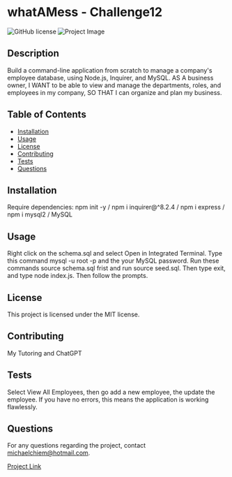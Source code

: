 
# whatAMess - Challenge12

![GitHub license](https://img.shields.io/badge/license-MIT-blue.svg)
![Project Image](https://www.google.com/url?sa=i&url=https%3A%2F%2F1000logos.net%2Fmysql-logo%2F&psig=AOvVaw0Ej0URJZSNKO3dUbeHmwMU&ust=1710627812091000&source=images&cd=vfe&opi=89978449&ved=0CBMQjRxqFwoTCMjPuKqn94QDFQAAAAAdAAAAABAE)

## Description
Build a command-line application from scratch to manage a company's employee database, using Node.js, Inquirer, and MySQL. AS A business owner, I WANT to be able to view and manage the departments, roles, and employees in my company, SO THAT I can organize and plan my business.

## Table of Contents
- [Installation](#installation)
- [Usage](#usage)
- [License](#license)
- [Contributing](#contributing)
- [Tests](#tests)
- [Questions](#questions)

## Installation
Require dependencies: npm init -y / npm i inquirer@^8.2.4 / npm i express / npm i mysql2 / MySQL

## Usage
Right click on the schema.sql and select Open in Integrated Terminal. Type this command mysql -u root -p and the your MySQL password. Run these commands source schema.sql frist and run source seed.sql. Then type exit, and type node index.js. Then follow the prompts.

## License
This project is licensed under the MIT license.

## Contributing
My Tutoring and ChatGPT

## Tests
Select View All Employees, then go add a new employee, the update the employee. If you have no errors, this means the application is working flawlessly.

## Questions
For any questions regarding the project, contact michaelchiem@hotmail.com.

[Project Link](https://github.com/Michael-Chiem/whatAMess)
